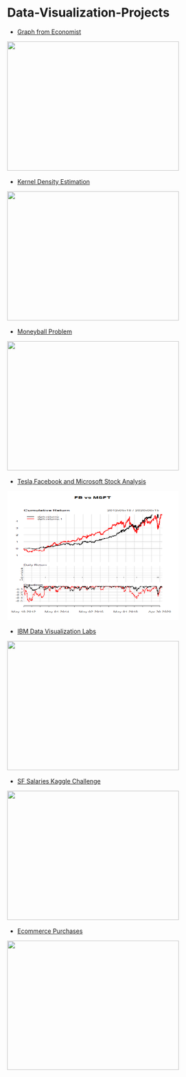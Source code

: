 # Data-Visualization-Projects

* [Graph from Economist](https://github.com/Akarsh654/Data-Visualization-Projects/blob/master/Graph%20from%20The%20Economist/DataVisualizationGraph.R)
<img src="https://github.com/Akarsh654/Data-Visualization-Projects/blob/master/Graph%20from%20The%20Economist/Rplot.png" width="400" height="300"/>

* [Kernel Density Estimation](https://github.com/Akarsh654/Data-Visualization-Projects/blob/master/Kernel%20Density%20Estimation%20(KDE)/Kernel%20Density%20Estimation.ipynb)
<img src="https://www.researchgate.net/profile/Bilkisu_Garba/publication/328939494/figure/fig1/AS:692896068026371@1542210704436/Kernel-density-estimates-plot-compared-to-normal-density-plot-of-WAES.png" width="400" height="300"/>

* [Moneyball Problem](https://github.com/Akarsh654/Data-Visualization-Projects/blob/master/MoneyBall%20Problem/MoneyBall.R)
<img src="https://techcrunch.com/wp-content/uploads/2016/04/moneyball.png" width="400" height="300"/>

* [Tesla,Facebook and Microsoft Stock Analysis](https://github.com/Akarsh654/Data-Visualization-Projects/blob/master/Tesla%20stock%20analysis%20and%20FB%20vs%20MSFT%20stock%20analysis/Quantmod.R)
<img src="https://github.com/Akarsh654/Data-Analysis-and-Visualization/blob/master/Tesla%20stock%20analysis%20and%20FB%20vs%20MSFT%20stock%20analysis/Fb%20vs%20Msft.png" width="400" height="300"/>

* [IBM Data Visualization Labs](https://github.com/Akarsh654/Data-Visualization-Projects/tree/master/IBM%20Data%20Visualization%20labs)
<img src="https://www.descifrado.com/wp-content/uploads/2020/04/ibm_multicloud_manager_app.jpg" width="400" height="300"/>

* [SF Salaries Kaggle Challenge](https://github.com/Akarsh654/Data-Analysis-and-Visualization/blob/master/SF%20Salaries%20Kaggle%20Challenge/SF%20Salaries%20Exercise.ipynb)
<img src="https://i.ytimg.com/vi/QqHq0zwoi_g/hqdefault.jpg" width="400" height="300"/>

* [Ecommerce Purchases](https://github.com/Akarsh654/Data-Analysis-and-Visualization/blob/master/Ecommerce%20Purchases/Ecommerce%20Purchases%20Exercise.ipynb)
<img src="https://www.paymill.com/wp-content/uploads/2018/03/How-to-Keep-Your-E-Commerce-System-Funtioning-at-Optimum-Capacity.png" width="400" height="300"/>
